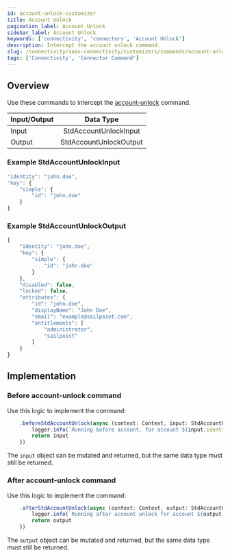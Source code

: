 ```yaml
---
id: account-unlock-customizer
title: Account Unlock
pagination_label: Account Unlock
sidebar_label: Account Unlock
keywords: ['connectivity', 'connectors', 'Account Unlock']
description: Intercept the account unlock command.
slug: /connectivity/saas-connectivity/customizers/commands/account-unlock
tags: ['Connectivity', 'Connector Command']
---
```


## Overview

Use these commands to intercept the [account-unlock](../../commands/account-unlock) command.


| Input/Output |       Data Type        |
| :----------- | :--------------------: |
| Input        | StdAccountUnlockInput  |
| Output       | StdAccountUnlockOutput |

### Example StdAccountUnlockInput

```javascript
"identity": "john.doe",
"key": {
    "simple": {
        "id": "john.doe"
    }
}
```

### Example StdAccountUnlockOutput

```javascript
{
    "identity": "john.doe",
    "key": {
        "simple": {
            "id": "john.doe"
        }
    },
    "disabled": false,
    "locked": false,
    "attributes": {
        "id": "john.doe",
        "displayName": "John Doe",
        "email": "example@sailpoint.com",
        "entitlements": [
            "administrator",
            "sailpoint"
        ]
    }
}
```
## Implementation

### Before account-unlock command

Use this logic to implement the command: 

```javascript
    .beforeStdAccountUnlock(async (context: Context, input: StdAccountUnlockInput) => {
        logger.info(`Running before account, for account ${input.identity}`)
        return input
    })
```
The `input` object can be mutated and returned, but the same data type must still be returned.

### After account-unlock command

Use this logic to implement the command: 

```javascript
    .afterStdAccountUnlock(async (context: Context, output: StdAccountUnlockOutput) => {
        logger.info(`Running after account unlock for account ${output.identity}`)
        return output
    })
```
The `output` object can be mutated and returned, but the same data type must still be returned.